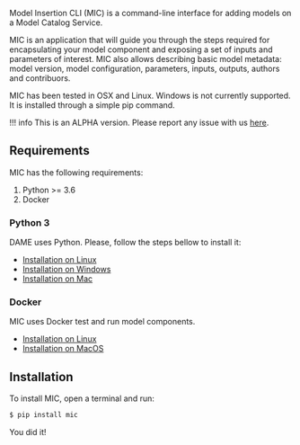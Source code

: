 Model Insertion CLI (MIC) is a command-line interface for adding  models on a Model Catalog Service.

MIC is an application that will guide you through the steps required for encapsulating your model component and exposing a set of inputs and parameters of interest. MIC also allows describing basic model metadata: model version, model configuration, parameters, inputs, outputs, authors and contribuors.

MIC has been tested in OSX and Linux. Windows is not currently supported. It is installed through a simple pip command.

!!! info
    This is an ALPHA version.
    Please report any issue with us [here](https://github.com/mintproject/mic/issues/new/choose).

## Requirements

MIC has the following requirements:

1. Python >= 3.6
2. Docker


### Python 3

DAME uses Python. Please, follow the steps bellow to install it:

- [Installation on Linux](https://realpython.com/installing-python/#linux)
- [Installation on Windows](https://realpython.com/installing-python/#windows)
- [Installation on Mac](https://realpython.com/installing-python/#macos-mac-os-x)

### Docker

MIC uses Docker test and run model components.

- [Installation on Linux](https://docs.docker.com/engine/install/)
- [Installation on MacOS](https://docs.docker.com/docker-for-mac/install/)


## Installation

To install MIC, open a terminal and run:

```bash
$ pip install mic
```

You did it!
